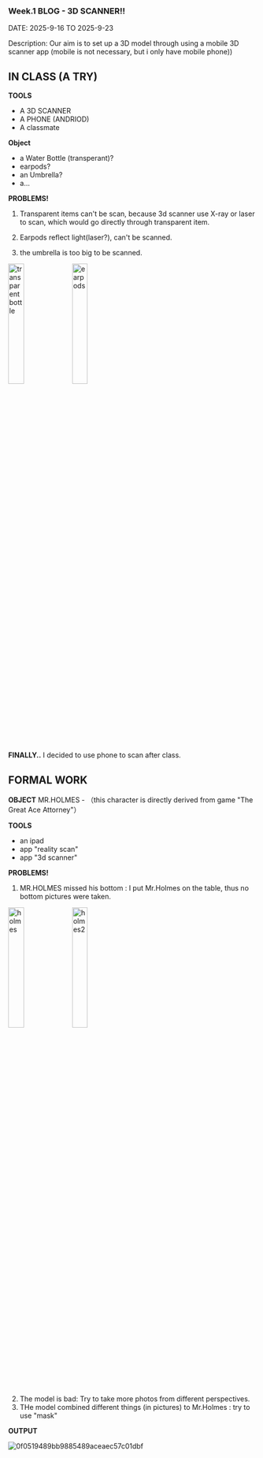 ### Week.1 BLOG - 3D SCANNER!!

DATE: 2025-9-16 TO 2025-9-23

Description: Our aim is to set up a 3D model through using a mobile 3D scanner app (mobile is not necessary, but i only have mobile phone))

## IN CLASS (A TRY)

**TOOLS**
- A 3D SCANNER
- A PHONE (ANDRIOD)
- A classmate

**Object**
- a Water Bottle (transperant)?
- earpods?
- an Umbrella?
- a...

**PROBLEMS!**
1. Transparent items can't be scan, because 3d scanner use X-ray or laser to scan, which would go directly through transparent item.

2. Earpods reflect light(laser?), can't be scanned.

3. the umbrella is too big to be scanned.
<img src="https://github.com/user-attachments/assets/545427f8-1d26-464c-a288-92e6a89017fd" width="25%" alt="transparent bottle">
<img src="https://github.com/user-attachments/assets/d0b30658-acb2-4e5a-b60f-0476f17dad1b" width="25%" alt="earpods">


**FINALLY..**
I decided to use phone to scan after class.

## FORMAL WORK


**OBJECT**
MR.HOLMES - （this character is directly derived from game "The Great Ace Attorney"）

**TOOLS**
- an ipad
- app "reality scan"
- app "3d scanner"


**PROBLEMS!**
1. MR.HOLMES missed his bottom : I put Mr.Holmes on the table, thus no bottom pictures were taken.
<img width="25%"  alt="holmes" src="https://github.com/user-attachments/assets/98fddf2e-c74d-49e1-b3ce-1de951514a5b" />
<img width="25%"  alt="holmes2" src="https://github.com/user-attachments/assets/da73a76c-7ec0-4a42-93e9-d35837ca79d6" />

2. The model is bad: Try to take more photos from different perspectives.
3. THe model combined different things (in pictures) to Mr.Holmes : try to use "mask"

**OUTPUT**

![0f0519489bb9885489aceaec57c01dbf](https://github.com/user-attachments/assets/e02932c2-cb00-4bd8-b2ec-dc91badedd69)
